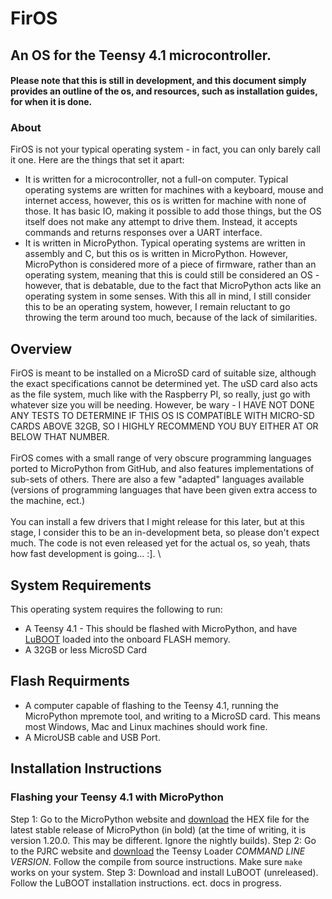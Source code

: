 # FirOS
## An OS for the Teensy 4.1 microcontroller.
#### Please note that this is still in development, and this document simply provides an outline of the os, and resources, such as installation guides, for when it is done.
### About
FirOS is not your typical operating system - in fact, you can only barely call it one. Here are the things that set it apart:

- It is written for a microcontroller, not a full-on computer. Typical operating systems are written for machines with a keyboard, mouse and internet access, however, this os is written for machine with none of those. It has basic IO, making it possible to add those things, but the OS itself does not make any attempt to drive them. Instead, it accepts commands and returns responses over a UART interface.
- It is written in MicroPython. Typical operating systems are written in assembly and C, but this os is written in MicroPython. However, MicroPython is considered more of a piece of firmware, rather than an operating system, meaning that this is could still be considered an OS - however, that is debatable, due to the fact that MicroPython acts like an operating system in some senses.
With this all in mind, I still consider this to be an operating system, however, I remain reluctant to go throwing the term around too much, because of the lack of similarities.

## Overview
FirOS is meant to be installed on a MicroSD card of suitable size, although the exact specifications cannot be determined yet. The uSD card also acts as the file system, much like with the Raspberry PI, so really, just go with whatever size you will be needing. However, be wary - I HAVE NOT DONE ANY TESTS TO DETERMINE IF THIS OS IS COMPATIBLE WITH MICRO-SD CARDS ABOVE 32GB, SO I HIGHLY RECOMMEND YOU BUY EITHER AT OR BELOW THAT NUMBER. \
\
FirOS comes with a small range of very obscure programming languages ported to MicroPython from GitHub, and also features implementations of sub-sets of others. There are also a few "adapted" languages available (versions of programming languages that have been given extra access to the machine, ect.) \
\
You can install a few drivers that I might release for this later, but at this stage, I consider this to be an in-development beta, so please don't expect much. The code is not even released yet for the actual os, so yeah, thats how fast development is going... :]. \

## System Requirements
This operating system requires the following to run:

- A Teensy 4.1 - This should be flashed with MicroPython, and have [LuBOOT](pigeon-nation.github.io/luboot) loaded into the onboard FLASH memory.
- A 32GB or less MicroSD Card

## Flash Requirments
- A computer capable of flashing to the Teensy 4.1, running the MicroPython mpremote tool, and writing to a MicroSD card. This means most Windows, Mac and Linux machines should work fine.
- A MicroUSB cable and USB Port.

## Installation Instructions
### Flashing your Teensy 4.1 with MicroPython
Step 1: Go to the MicroPython website and [download](https://micropython.org/download/TEENSY41/) the HEX file for the latest stable release of MicroPython (in bold) (at the time of writing, it is version 1.20.0. This may be different. Ignore the nightly builds).
Step 2: Go to the PJRC website and [download](https://www.pjrc.com/teensy/loader.html) the Teensy Loader *COMMAND LINE VERSION*. Follow the compile from source instructions. Make sure `make` works on your system.
Step 3: Download and install LuBOOT (unreleased). Follow the LuBOOT installation instructions.
ect. docs in progress.
